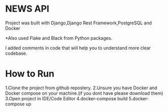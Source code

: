 # NEWS API 

Project was built with Django,Django Rest Framework,PostgreSQL and Docker

*Also used Flake and Black from Python packages.

I added comments in code that will help you to understand more clear codebase.


# How to Run

1.Clone the project from github repostery.
2.Unsure you have Docker and Docker compose on your machine.(if you dont have please download them)
3.Open project in IDE/Code Editor
4.docker-compose build
5.docker-compose up

